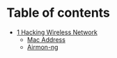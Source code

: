 # Table of contents

* [1 Hacking Wireless Network](README.md)
  * [Mac Address](hacking-wireless-network/mac-address.md)
  * [Airmon-ng](hacking-wireless-network/airmon-ng.md)
